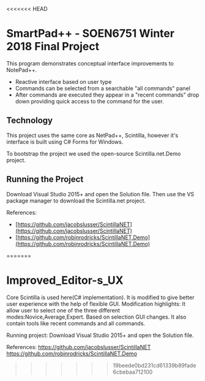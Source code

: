 <<<<<<< HEAD
# SmartPad++ - SOEN6751 Winter 2018 Final Project

This program demonstrates conceptual interface improvements to NotePad++.

- Reactive interface based on user type
- Commands can be selected from a searchable "all commands" panel
- After commands are executed they appear in a "recent commands" drop down providing 
quick access to the command for the user.

## Technology
This project uses the same core as NetPad++, Scintilla, however it's interface is built
using C# Forms for Windows.

To bootstrap the project we used the open-source Scintilla.net.Demo project. 

## Running the Project
Download Visual Studio 2015+ and open the Solution file. Then use the VS package manager to download the Scintilla.net project.

References:
- [https://github.com/jacobslusser/ScintillaNET](https://github.com/jacobslusser/ScintillaNET)
- [https://github.com/robinrodricks/ScintillaNET.Demo](https://github.com/robinrodricks/ScintillaNET.Demo)


=======
# Improved_Editor-s_UX
Core Scintilla is used here(C# implementation).
It is modified to give better user experience with the help of flexible GUI.
Modification highlights:
It allow user to select one of the three different modes:Novice,Average,Expert.
Based on selection GUI changes.
It also contain tools like recent commands and all commands.

Running project:
Download Visual Studio 2015+ and open the Solution file.

References:
https://github.com/jacobslusser/ScintillaNET
https://github.com/robinrodricks/ScintillaNET.Demo
>>>>>>> 19beede0bd231cd61339b89fade6cbebaa712100
